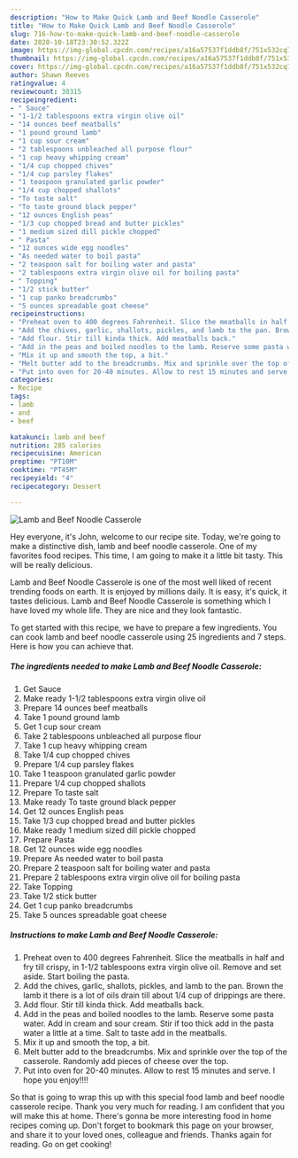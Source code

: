 ```yaml
---
description: "How to Make Quick Lamb and Beef Noodle Casserole"
title: "How to Make Quick Lamb and Beef Noodle Casserole"
slug: 716-how-to-make-quick-lamb-and-beef-noodle-casserole
date: 2020-10-18T23:30:52.322Z
image: https://img-global.cpcdn.com/recipes/a16a57537f1ddb8f/751x532cq70/lamb-and-beef-noodle-casserole-recipe-main-photo.jpg
thumbnail: https://img-global.cpcdn.com/recipes/a16a57537f1ddb8f/751x532cq70/lamb-and-beef-noodle-casserole-recipe-main-photo.jpg
cover: https://img-global.cpcdn.com/recipes/a16a57537f1ddb8f/751x532cq70/lamb-and-beef-noodle-casserole-recipe-main-photo.jpg
author: Shawn Reeves
ratingvalue: 4
reviewcount: 30315
recipeingredient:
- " Sauce"
- "1-1/2 tablespoons extra virgin olive oil"
- "14 ounces beef meatballs"
- "1 pound ground lamb"
- "1 cup sour cream"
- "2 tablespoons unbleached all purpose flour"
- "1 cup heavy whipping cream"
- "1/4 cup chopped chives"
- "1/4 cup parsley flakes"
- "1 teaspoon granulated garlic powder"
- "1/4 cup chopped shallots"
- "To taste salt"
- "To taste ground black pepper"
- "12 ounces English peas"
- "1/3 cup chopped bread and butter pickles"
- "1 medium sized dill pickle chopped"
- " Pasta"
- "12 ounces wide egg noodles"
- "As needed water to boil pasta"
- "2 teaspoon salt for boiling water and pasta"
- "2 tablespoons extra virgin olive oil for boiling pasta"
- " Topping"
- "1/2 stick butter"
- "1 cup panko breadcrumbs"
- "5 ounces spreadable goat cheese"
recipeinstructions:
- "Preheat oven to 400 degrees Fahrenheit. Slice the meatballs in half and fry till crispy, in 1-1/2 tablespoons extra virgin olive oil. Remove and set aside. Start boiling the pasta."
- "Add the chives, garlic, shallots, pickles, and lamb to the pan. Brown the lamb it there is a lot of oils drain till about 1/4 cup of drippings are there."
- "Add flour. Stir till kinda thick. Add meatballs back."
- "Add in the peas and boiled noodles to the lamb. Reserve some pasta water. Add in cream and sour cream. Stir if too thick add in the pasta water a little at a time. Salt to taste add in the meatballs."
- "Mix it up and smooth the top, a bit."
- "Melt butter add to the breadcrumbs. Mix and sprinkle over the top of the casserole. Randomly add pieces of cheese over the top."
- "Put into oven for 20-40 minutes. Allow to rest 15 minutes and serve. I hope you enjoy!!!!"
categories:
- Recipe
tags:
- lamb
- and
- beef

katakunci: lamb and beef 
nutrition: 285 calories
recipecuisine: American
preptime: "PT10M"
cooktime: "PT45M"
recipeyield: "4"
recipecategory: Dessert

---
```



![Lamb and Beef Noodle Casserole](https://img-global.cpcdn.com/recipes/a16a57537f1ddb8f/751x532cq70/lamb-and-beef-noodle-casserole-recipe-main-photo.jpg)

Hey everyone, it's John, welcome to our recipe site. Today, we're going to make a distinctive dish, lamb and beef noodle casserole. One of my favorites food recipes. This time, I am going to make it a little bit tasty. This will be really delicious.



Lamb and Beef Noodle Casserole is one of the most well liked of recent trending foods on earth. It is enjoyed by millions daily. It is easy, it's quick, it tastes delicious. Lamb and Beef Noodle Casserole is something which I have loved my whole life. They are nice and they look fantastic.


To get started with this recipe, we have to prepare a few ingredients. You can cook lamb and beef noodle casserole using 25 ingredients and 7 steps. Here is how you can achieve that.

<!--inarticleads1-->

##### The ingredients needed to make Lamb and Beef Noodle Casserole:

1. Get  Sauce
1. Make ready 1-1/2 tablespoons extra virgin olive oil
1. Prepare 14 ounces beef meatballs
1. Take 1 pound ground lamb
1. Get 1 cup sour cream
1. Take 2 tablespoons unbleached all purpose flour
1. Take 1 cup heavy whipping cream
1. Take 1/4 cup chopped chives
1. Prepare 1/4 cup parsley flakes
1. Take 1 teaspoon granulated garlic powder
1. Prepare 1/4 cup chopped shallots
1. Prepare To taste salt
1. Make ready To taste ground black pepper
1. Get 12 ounces English peas
1. Take 1/3 cup chopped bread and butter pickles
1. Make ready 1 medium sized dill pickle chopped
1. Prepare  Pasta
1. Get 12 ounces wide egg noodles
1. Prepare As needed water to boil pasta
1. Prepare 2 teaspoon salt for boiling water and pasta
1. Prepare 2 tablespoons extra virgin olive oil for boiling pasta
1. Take  Topping
1. Take 1/2 stick butter
1. Get 1 cup panko breadcrumbs
1. Take 5 ounces spreadable goat cheese




<!--inarticleads2-->

##### Instructions to make Lamb and Beef Noodle Casserole:

1. Preheat oven to 400 degrees Fahrenheit. Slice the meatballs in half and fry till crispy, in 1-1/2 tablespoons extra virgin olive oil. Remove and set aside. Start boiling the pasta.
1. Add the chives, garlic, shallots, pickles, and lamb to the pan. Brown the lamb it there is a lot of oils drain till about 1/4 cup of drippings are there.
1. Add flour. Stir till kinda thick. Add meatballs back.
1. Add in the peas and boiled noodles to the lamb. Reserve some pasta water. Add in cream and sour cream. Stir if too thick add in the pasta water a little at a time. Salt to taste add in the meatballs.
1. Mix it up and smooth the top, a bit.
1. Melt butter add to the breadcrumbs. Mix and sprinkle over the top of the casserole. Randomly add pieces of cheese over the top.
1. Put into oven for 20-40 minutes. Allow to rest 15 minutes and serve. I hope you enjoy!!!!




So that is going to wrap this up with this special food lamb and beef noodle casserole recipe. Thank you very much for reading. I am confident that you will make this at home. There's gonna be more interesting food in home recipes coming up. Don't forget to bookmark this page on your browser, and share it to your loved ones, colleague and friends. Thanks again for reading. Go on get cooking!

